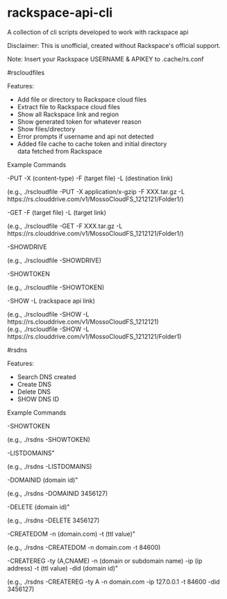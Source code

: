 rackspace-api-cli
===================
A collection of cli scripts developed to work with rackspace api  

Disclaimer: This is unofficial, created without Rackspace's official support.  

Note: Insert your Rackspace USERNAME & APIKEY to .cache/rs.conf  
  
#rscloudfiles

Features:
- Add file or directory to Rackspace cloud files
- Extract file to Rackspace cloud files
- Show all Rackspace link and region
- Show generated token for whatever reason
- Show files/directory
- Error prompts if username and api not detected
- Added file cache to cache token and initial directory  
  data fetched from Rackspace  
 
Example Commands

  -PUT  -X (content-type) -F (target file) -L (destination link)

  (e.g., ./rscloudfile -PUT -X application/x-gzip -F XXX.tar.gz  -L https:\/\/rs.clouddrive.com\/v1\/MossoCloudFS_1212121\/Folder1\/)

  -GET  -F (target file) -L (target link)

  (e.g., ./rscloudfile -GET -F XXX.tar.gz -L https:\/\/rs.clouddrive.com\/v1\/MossoCloudFS_1212121\/Folder1\/)

  -SHOWDRIVE

  (e.g., ./rscloudfile -SHOWDRIVE)

  -SHOWTOKEN

  (e.g., ./rscloudfile -SHOWTOKEN)

  -SHOW -L (rackspace api link)

  (e.g., ./rscloudfile -SHOW -L https:\/\/rs.clouddrive.com\/v1\/MossoCloudFS_1212121)  
  (e.g., ./rscloudfile -SHOW -L https:\/\/rs.clouddrive.com\/v1\/MossoCloudFS_1212121\/Folder1)

#rsdns

Features:
- Search DNS created
- Create DNS
- Delete DNS
- SHOW DNS ID
 
Example Commands
  
  -SHOWTOKEN  
  
  (e.g., ./rsdns -SHOWTOKEN)  
  
  -LISTDOMAINS"  
  
  (e.g., ./rsdns -LISTDOMAINS)  
  
  -DOMAINID (domain id)"  
  
  (e.g., ./rsdns -DOMAINID 3456127)  
  
  -DELETE (domain id)"

  (e.g., ./rsdns -DELETE 3456127)  
  
  -CREATEDOM  -n (domain.com) -t (ttl value)"  

  (e.g., ./rsdns -CREATEDOM -n domain.com -t 84600)  
  
  -CREATEREG  -ty (A,CNAME) -n (domain or subdomain name) -ip (ip address) -t (ttl value) -did (domain id)"  
  
  (e.g., ./rsdns -CREATEREG -ty A -n domain.com -ip 127.0.0.1 -t 84600 -did 3456127)  
  
